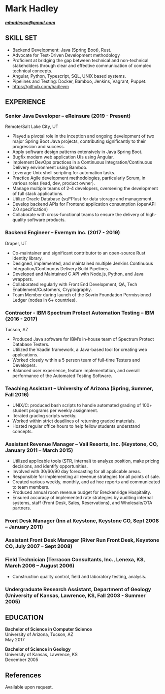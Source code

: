 # Mark Hadley 
##### mhadleyco@gmail.com

## SKILL SET
- Backend Development: Java (Spring Boot), Rust.
- Advocate for Test-Driven Development methodology 
- Proficient at bridging the gap between technical and non-technical stakeholders through clear and effective communication of complex technical concepts.
- Angular, Python, Typescript, SQL, UNIX based systems.
- Pipelines and Testing: Docker, Bamboo, Jenkins, Vagrant, Puppet.
- https://github.com/hadleym

## EXPERIENCE
### Senior Java Developer – eReinsure (2019 - Present)
Remote/Salt Lake City, UT
- Played a pivotal role in the inception and ongoing development of two major Spring Boot Java projects, contributing significantly to their progression and success.
- Apply software design patterns extensively in Java Spring Boot.
- Bugfix modern web application UIs using Angular.
- Implement DevOps practices in a Continuous Integration/Continuous Delivery environment using Bamboo.
- Leverage Unix shell scripting for automation tasks.
- Practice Agile development methodologies, particularly Scrum, in various roles (lead, dev, product owner).
- Manage multiple teams of 2-4 developers, overseeing the development of full stack applications.
- Utilize Oracle Database (sql\*Plus) for data storage and management.
- Develop backend APIs for Frontend application consumption (openAPI 2.0 specification) 
- Collaborate with cross-functional teams to ensure the delivery of high-quality software products.

### Backend Engineer – Evernym Inc. (2017 - 2019)
Draper, UT
- Co-maintainer and significant contributor to an open-source Rust identity library.
- Designed, implemented, and maintained multiple Jenkins Continuous Integration/Continuous Delivery Build Pipelines.
- Developed and Maintained C API with Node.js, Python, and Java wrappers.
- Collaborated regularly with Front End Development, QA, Tech Enablement/Customers, Cryptography.
- Team Member during launch of the Sovrin Foundation Permissioned Ledger (nodes in 6+ countries).

### Contractor - IBM Spectrum Protect Automation Testing – IBM (2016 - 2017)
Tucson, AZ
- Produced Java software for IBM’s in-house team of Spectrum Protect Database Testers.
- Utilized the Vaadin framework, a Java-based tool for creating web applications.
- Worked closely within a 5 person team of full-time Testers and Developers.
- Balanced user experience, feature implementation, and overall performance of the Automated Testing Software.

### Teaching Assistant – University of Arizona (Spring, Summer, Fall 2016)
- UNIX/C: produced bash scripts to handle automated grading of 100+ student programs per weekly assignment.
- Iterated grading scripts weekly.
- Worked within strict deadlines of returning graded materials.
- Hosted regular office hours to help fellow students understand concepts.

### Assistant Revenue Manager – Vail Resorts, Inc. (Keystone, CO, January 2011 – March 2015)
- Utilized applicable tools (STR, internal) to analyze position, make pricing decisions, and identify opportunities.
- Involved with 30/60/90 day forecasting for all applicable areas.
- Responsible for implementing all revenue strategies for all points of sale.
- Created various weekly, monthly, and ad hoc reports and communicated to team members.
- Produced annual room revenue budget for Breckenridge Hospitality.
- Ensured accuracy of implemented rate strategies by auditing internal systems, staff (Front Desk, Sales, Reservations), and Wholesale/OTA partners.

### Front Desk Manager (Inn at Keystone, Keystone CO, Sept 2008 – January 2011)

### Assistant Front Desk Manager (River Run Front Desk, Keystone CO, July 2007 – Sept 2008)

### Field Technician (Terracon Consultants, Inc., Lenexa, KS, March 2006 – August 2006)
- Construction quality control, field and laboratory testing, analysis.

### Undergraduate Research Assistant, Department of Geology (University of Kansas, Lawrence, KS, Fall 2003 - Summer 2005)

## EDUCATION
**Bachelor of Science in Computer Science**  
University of Arizona, Tucson, AZ  
May 2017

**Bachelor of Science in Geology**  
University of Kansas, Lawrence, KS  
December 2005

## References
Available upon request.

